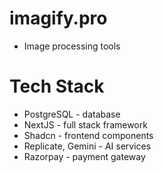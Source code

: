 # imagify.pro

- Image processing tools

# Tech Stack

- PostgreSQL - database
- NextJS - full stack framework
- Shadcn - frontend components
- Replicate, Gemini - AI services
- Razorpay - payment gateway
